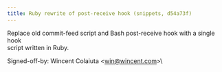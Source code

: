 ```yaml
---
title: Ruby rewrite of post-receive hook (snippets, d54a73f)
---
```


Replace old commit-feed script and Bash post-receive hook with a single hook\
script written in Ruby.

Signed-off-by: Wincent Colaiuta &lt;win@wincent.com&gt;\
